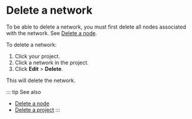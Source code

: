 # Delete a network

To be able to delete a network, you must first delete all nodes associated with the network. See [Delete a node](/control-panel/delete-node).

To delete a network:

1. Click your project.
1. Click a network in the project.
1. Click **Edit** > **Delete**.

This will delete the network.

::: tip See also
* [Delete a node](/control-panel/delete-node)
* [Delete a project](/control-panel/delete-project)
:::